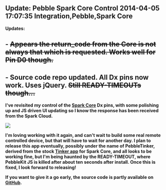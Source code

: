Update: Pebble Spark Core Control
2014-04-05 17:07:35
Integration,Pebble,Spark Core
---

<strong>Updates:

## - <del>Appears the return_code from the Core is not always that which is requested. Works well for Pin D0 though.</del>

## - Source code repo updated. All Dx pins now work. Uses jQuery. <del>Still READY-TIMEOUTs though...</del>

I've revisited my control of the <a title="Spark Core" href="http://spark.io">Spark Core</a> Dx pins, with some polishing up and JS driven UI updating so I know the response has been received from the Spark Cloud.

![](/assets/import/media/2014/04/pebble-screenshot_2014-04-05_17-55-09.png)

I'm loving working with it again, and can't wait to build some real remote controlled device, but that will have to wait for another day. I plan to release this app eventually, possibly under the name of PebbleTinker, derived from the stock <a title="Tinker" href="http://docs.spark.io/#/start/tinkering-with-tinker">Tinker app</a> for Spark Core, and all looks to be working fine, but I'm being haunted by the READY-TIMEOUT, where PebbleKit JS is killed after about ten seconds after install. Once this is fixed, I look forward to releasing!

If you want to give it a go early, the source code is partly available on <a title="Source" href="https://github.com/C-D-Lewis/pebble-tinker">GitHub</a>.
